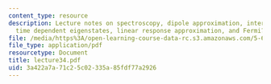 ```yaml
---
content_type: resource
description: Lecture notes on spectroscopy, dipole approximation, interaction Hamiltonian,
  time dependent eigenstates, linear response approximation, and Fermi?s golden rule.
file: /media/https%3A/open-learning-course-data-rc.s3.amazonaws.com/5-61-physical-chemistry-fall-2007/3a422a7a71c25c02335a85fdf77a2926_lecture34.pdf
file_type: application/pdf
resourcetype: Document
title: lecture34.pdf
uid: 3a422a7a-71c2-5c02-335a-85fdf77a2926
---
```

